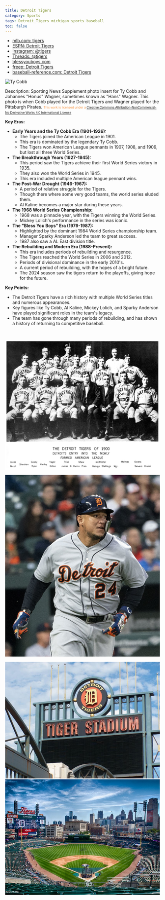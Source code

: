 ```yaml
---
title: Detroit Tigers
category: Sports
tags: Detroit_Tigers michigan sports baseball
toc: false
---
```


- [mlb.com: tigers](https://www.mlb.com/tigers)
- [ESPN: Detroit Tigers](https://www.espn.com/mlb/team/_/name/det/detroit-tigers)
- [Instagram: @tigers](https://www.instagram.com/tigers/)
- [Threads: @tigers](https://www.threads.net/@tigers)
- [blessyouboys.com](https://www.blessyouboys.com/)
- [freep: Detroit Tigers](https://www.freep.com/sports/tigers/)
- [baseball-reference.com: Detroit Tigers](https://www.baseball-reference.com/teams/DET/index.shtml)

![Ty Cobb](/assets//img/03_17_1910_Ty_Cobb__Detroit_and_Hans_Wagner__Pittsburg.jpg)  


Description:
Sporting News Supplement photo insert for Ty Cobb and Johannes "Honus" Wagner, sometimes known as "Hans" Wagner. This photo is when Cobb played for the Detroit Tigers and Wagner played for the Pittsburgh Pirates.
<font color="#f79646" size=1px>This work is licensed under a [Creative Commons Attribution-NonCommercial-No Derivative Works 4.0 International License](https://creativecommons.org/licenses/by-nc-nd/4.0/)</font>
<br/>

**Key Eras:**

- **Early Years and the Ty Cobb Era (1901-1926):**
    - The Tigers joined the American League in 1901.
    - This era is dominated by the legendary Ty Cobb.
    - The Tigers won American League pennants in 1907, 1908, and 1909, but lost all three World Series.
- **The Breakthrough Years (1927-1945):**
    - This period saw the Tigers achieve their first World Series victory in 1935.
    - They also won the World Series in 1945.
    - This era included multiple American league pennant wins.
- **The Post-War Drought (1946-1967):**
    - A period of relative struggle for the Tigers.
    - Though there where some very good teams, the world series eluded them.
    - Al Kaline becomes a major star during these years.
- **The 1968 World Series Championship:**
    - 1968 was a pinnacle year, with the Tigers winning the World Series.
    - Mickey Lolich's performance in the series was iconic.
- **The "Bless You Boys" Era (1979-1987):**
    - Highlighted by the dominant 1984 World Series championship team.
    - Manager Sparky Anderson led the team to great success.
    - 1987 also saw a AL East division title.
- **The Rebuilding and Modern Era (1988-Present):**
    - This era includes periods of rebuilding and resurgence.
    - The Tigers reached the World Series in 2006 and 2012.
    - Periods of divisional dominance in the early 2010's.
    - A current period of rebuilding, with the hopes of a bright future.
    - The 2024 season saw the tigers return to the playoffs, giving hope for the future.

**Key Points:**

- The Detroit Tigers have a rich history with multiple World Series titles and numerous appearances.
- Key figures like Ty Cobb, Al Kaline, Mickey Lolich, and Sparky Anderson have played significant roles in the team's legacy.
- The team has gone through many periods of rebuilding, and has shown a history of returning to competitive baseball.  
<br/>

![](/assets/img/1024px-Detroit_Tigers_1900.jpg)
<br/>

![](/assets/img/1024px-Miguel_Cabrera_(27901286118).jpg)
<br/>

![](/assets/img/672542726_408ff76448_c.jpg)
<br/>
![](/assets/img/7625926818_9fb1b6facf_c.jpg)